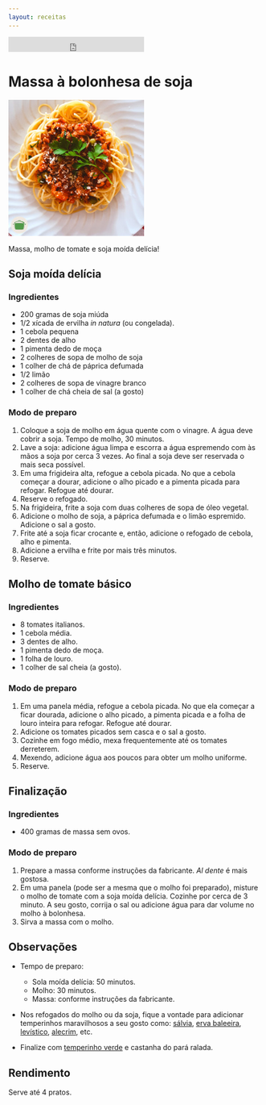 ```yaml
---
layout: receitas
---
```


<iframe src="https://archive.org/embed/massa_a_bolonhesa_de_soja" width="270" height="30" frameborder="0" webkitallowfullscreen="true" mozallowfullscreen="true" allowfullscreen></iframe>

# Massa à bolonhesa de soja

![Imagem: Prato servido com uma porção de massa à bolonhesa de soja, temperinho verde e castanha do pará ralada.](./massa_a_bolonhesa_de_soja.jpg)

Massa, molho de tomate e soja moída delícia! <i class="fas fa-laugh"></i>

## Soja moída delícia

### Ingredientes

* 200 gramas de soja miúda
* 1/2 xícada de ervilha _in natura_ (ou congelada).
* 1 cebola pequena
* 2 dentes de alho
* 1 pimenta dedo de moça <i class="fas fa-pepper-hot"></i>
* 2 colheres de sopa de molho de soja
* 1 colher de chá de páprica defumada
* 1/2 limão
* 2 colheres de sopa de vinagre branco
* 1 colher de chá cheia de sal (a gosto)

### Modo de preparo

1. Coloque a soja de molho em água quente com o vinagre. A água deve cobrir a soja. Tempo de molho, 30 minutos.
2. Lave a soja: adicione água limpa e escorra a água espremendo com às mãos a soja por cerca 3 vezes. Ao final a soja deve ser reservada o mais seca possível.
3. Em uma frigideira alta, refogue a cebola picada. No que a cebola começar a dourar, adicione o alho picado e a pimenta picada para refogar. Refogue até dourar.
4. Reserve o refogado.
5. Na frigideira, frite a soja com duas colheres de sopa de óleo vegetal.
6. Adicione o molho de soja, a páprica defumada e o limão espremido. Adicione o sal a gosto.
7. Frite até a soja ficar crocante e, então, adicione o refogado de cebola, alho e pimenta.
8. Adicione a ervilha e frite por mais três minutos.
8. Reserve.

## Molho de tomate básico

### Ingredientes

* 8 tomates italianos.
* 1 cebola média.
* 3 dentes de alho.
* 1 pimenta dedo de moça.  <i class="fas fa-pepper-hot"></i>
* 1 folha de louro.
* 1 colher de sal cheia (a gosto).

### Modo de preparo

1. Em uma panela média, refogue a cebola picada. No que ela começar a ficar dourada, adicione o alho picado, a pimenta picada e a folha de louro inteira para refogar. Refogue até dourar.
2. Adicione os tomates picados sem casca e o sal a gosto.
3. Cozinhe em fogo médio, mexa frequentemente até os tomates derreterem.
4. Mexendo, adicione água aos poucos para obter um molho uniforme.
5. Reserve.

## Finalização

### Ingredientes

* 400 gramas de massa sem ovos. <i class="fas fa-seedling"></i>

### Modo de preparo

1. Prepare a massa conforme instruções da fabricante. _Al dente_ é mais gostosa. <i class="fas fa-laugh-wink"></i>
2. Em uma panela (pode ser a mesma que o molho foi preparado), misture o molho de tomate com a soja moída delícia. Cozinhe por cerca de 3 minuto. A seu gosto, corrija o sal ou adicione água para dar volume no molho à bolonhesa.
3. Sirva a massa com o molho. <i class="fas fa-laugh"></i>

## Observações

* Tempo de preparo:
  - Sola moída delícia: 50 minutos.
  - Molho: 30 minutos.
  - Massa: conforme instruções da fabricante.

* Nos refogados do molho ou da soja, fique a vontade para adicionar temperinhos maravilhosos a seu gosto como: [sálvia](https://pt.wikipedia.org/wiki/Salvia_officinalis), [erva baleeira](https://pt.wikipedia.org/wiki/Cordia_verbenacea), [levístico](https://pt.wikipedia.org/wiki/Lev%C3%ADstico), [alecrim](https://pt.wikipedia.org/wiki/Alecrim), etc.

* Finalize com [temperinho verde](https://pt.wikipedia.org/wiki/Salsa) e castanha do pará ralada.  <i class="fas fa-laugh-wink"></i>

## Rendimento

Serve até 4 pratos.
